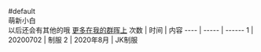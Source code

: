 #default  
萌新小白  
以后还会有其他的哦
[更多在我的群晖上](https://nextcloud.pigseller.site:5001/sharing/k5wqbuO2j "服务器可能不太稳定")
次数  | 时间  | 内容
---- | ----- | ------ 
1  | 20200702 | 制服
2  | 2020年8月 | JK制服 

